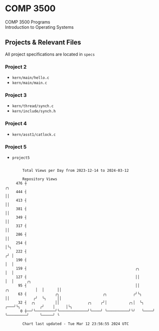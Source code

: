 # COMP 3500
COMP 3500 Programs  
Introduction to Operating Systems  
## Projects & Relevant Files
All project specifications are located in `specs`
### Project 2
- `kern/main/hello.c`
- `kern/main/main.c`
### Project 3
- `kern/thread/synch.c`
- `kern/include/synch.h`
### Project 4
- `kern/asst1/catlock.c`
### Project 5
- `project5`

```

        Total Views per Day from 2023-12-14 to 2024-03-12

        Repository Views
     476 ┼                                                                             ╭╮
     444 ┤                                                                             ││
     413 ┤                                                                             ││
     381 ┤                                                                             ││
     349 ┤                                                                             ││
     317 ┤                                                                             ││
     286 ┤                                                                             ││
     254 ┤                                                                             │╰╮
     222 ┤                                                                            ╭╯ │
     190 ┤                                                                            │  │
     159 ┤                                                  ╭╮                        │  │
     127 ┤                                                  ││                        │  │      ╭╮
      95 ┤                                                  ││          ╭╮            │  │      ││
      63 ┤             ╭╮                    ╭╮            ╭╯╰╮         ││           ╭╯  ╰╮     ││
      32 ┤  ╭╮         ││             ╭╮    ╭╯│          ╭╮│  ╰╮    ╭───╯╰╮         ╭╯    │     │╰╮
       0 ┼──╯╰─────────╯╰─────────────╯╰────╯ ╰──────────╯╰╯   ╰────╯     ╰─────────╯     ╰─────╯ ╰

        Chart last updated - Tue Mar 12 23:56:55 2024 UTC
        
```
